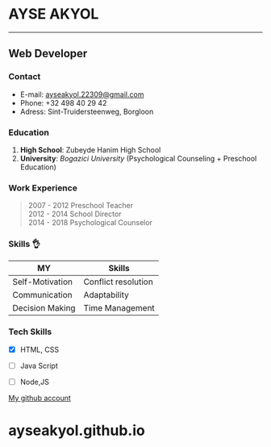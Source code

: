 
# AYSE AKYOL
-----------------
## Web Developer

### Contact
- E-mail: [ayseakyol.22309@gmail.com](https://ayseakyol.22309@gmail.com)  
- Phone: +32 498 40 29 42  
- Adress: Sint-Truidersteenweg, Borgloon  


### Education
1. **High School**: Zubeyde Hanim High School
2. **University**: *Bogazici University* (Psychological Counseling + Preschool Education)

### Work Experience  
> 2007 - 2012 Preschool Teacher  
2012 - 2014 School Director  
2014 - 2018 Psychological Counselor

### Skills  :ok_hand:


|  MY        |  Skills         |
|---------------|-----------------|
| Self-Motivation  | Conflict resolution |   
| Communication | Adaptability |  
| Decision Making | Time Management |

### Tech Skills


- [x] HTML, CSS  
- [ ] Java Script  
- [ ] Node,JS


 [My github account](https://github.com/ayseakyol/)  



# ayseakyol.github.io
